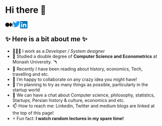 # Hi there 👋
 
<a href="https://medium.com/@kafaeialireza">
  <img align="left" alt="Ali Kafaei | Medium" width="24px" src="1_psYl0y9DUzZWtHzFJLIvTw.png" />
</a>
<a href="https://twitter.com/kafaeiali">
  <img align="left" width="24px" src="Logo_of_Twitter.svg.png" />
</a>
<a href="https://au.linkedin.com/in/ali-kafaei-0a95641a1">
  <img align="left" alt= "Ali Kafaei | Linkedin" width="24px" src="800px-LinkedIn_logo_initials.png" />
</a>
<br/>


## ✨ Here is a bit about me ✨

- 🧑🏽‍💻 I work as a *Developer / System designer* 
- 📖 Studied a double degree of **Computer Science and Econometrics** at Monash University. 🪃
- 🔭 Recently I have been reading about history, economics, Tech, travelling and etc.
- 👯 I’m happy to collaborate on any crazy idea you might have!
- 🤔 I'm planning to try as many things as possible, particularly in the startup world
- 💬 We can have a chat about Computer science, philosophy, statistics, Startups, Persian history & culture, economics and etc. 
- 📫 How to reach me: Linkedin, Twitter and medium blogs are linked at the top of this page!
- ⚡ Fun fact: **I watch random lectures in my spare time!**
